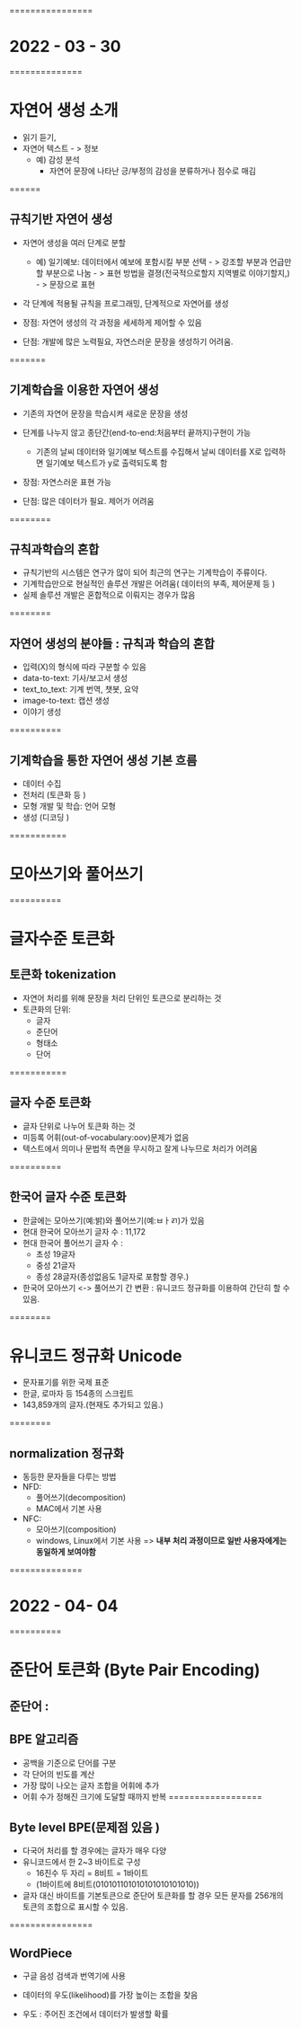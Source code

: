 ================
# 2022 - 03 - 30
==============

# 자연어 생성 소개 
- 읽기 듣기,
- 자연어 텍스트 - > 정보
    - 예) 감성 분석 
        - 자연어 문장에 나타난 긍/부정의 감성을 분류하거나 점수로 매김


======
## 규칙기반 자연어 생성
- 자연어 생성을 여러 단계로 분할 
    - 예) 일기예보: 데이터에서 예보에 포함시킬 부분 선택 - > 강조할 부분과 언급만할 부분으로 나눔 - > 표현 방법을 결졍(전국적으로할지 지역별로 이야기할지,) - > 문장으로 표현 

- 각 단계에 적용될 규칙을 프로그래밍, 단계적으로 자연어를 생성

- 장점: 자연어 생성의 각 과정을 세세하게 제어할 수 있음
- 단점: 개발에 많은 노력필요, 자연스러운 문장을 생성하기 어려움. 

=======
## 기계학습을 이용한 자연어 생성 
- 기존의 자연어 문장을 학습시켜 새로운 문장을 생성
- 단계를 나누지 않고 종단간(end-to-end:처음부터 끝까지)구현이 가능
    - 기존의 날씨 데이터와 일기예보 텍스트를 수집해서 날씨 데이터를 X로 입력하면 일기예보 텍스트가 y로 출력되도록 함

- 장점: 자연스러운 표현 가능
- 단점: 많은 데이터가 필요. 제어가 어려움


========
## 규칙과학습의 혼합
- 규칙기반의 시스템은 연구가 많이 되어 최근의 연구는 기계학습이 주류이다.
- 기계학습만으로 현실적인 솔루션 개발은 어려움( 데이터의 부족, 제어문제 등 )
- 실제 솔루션 개발은 혼합적으로 이뤄지는 경우가 많음 




========
## 자연어 생성의 분야들 : 규칙과 학습의 혼합 
- 입력(X)의 형식에 따라 구분할 수 있음
- data-to-text: 기사/보고서 생성
- text_to_text: 기계 번역, 챗봇, 요약
- image-to-text: 캡션 생성
- 이야기 생성 


==========
## 기계학습을 통한 자연어 생성 기본 흐름 
- 데이터 수집
- 전처리 (토큰화 등 )
- 모형 개발 및 학습: 언어 모형
- 생성 (디코딩 )


===========
# 모아쓰기와 풀어쓰기

==========
# 글자수준 토큰화 
## 토큰화 tokenization
- 자연어 처리를 위해 문장을 처리 단위인 토큰으로 분리하는 것 
- 토큰화의 단위:
    - 글자
    - 준단어
    - 형태소
    - 단어 

===========
## 글자 수준 토큰화

- 글자 단위로 나누어 토큰화 하는 것
- 미등록 어휘(out-of-vocabulary:oov)문제가 없음
- 텍스트에서 의미나 문법적 측면을 무시하고 잘게 나누므로 처리가 어려움

==========
## 한국어 글자 수준 토큰화 
- 한글에는 모아쓰기(예:밝)와 풀어쓰기(예:ㅂㅏㄺ)가 있음
- 현대 한국어 모아쓰기 글자 수 : 11,172
- 현대 한국어 풀어쓰기 글자 수 :
    - 초성 19글자
    - 중성 21글자
    - 종성 28글자(종성없음도 1글자로 포함할 경우.)
- 한국어 모아쓰기 <-> 풀어쓰기 간 변환 : 유니코드 정규화를 이용하여 간단히 할 수 있음. 

========
# 유니코드 정규화 Unicode

- 문자표기를 위한 국제 표준
- 한글, 로마자 등 154종의 스크립트
- 143,859개의 글자.(현재도 추가되고 있음.)

========
## normalization 정규화 
- 동등한 문자들을 다루는 방법
- NFD:
    - 풀어쓰기(decomposition)
    - MAC에서 기본 사용
- NFC:
    - 모아쓰기(composition)
    - windows, Linux에서 기본 사용
=> **내부 처리 과정이므로 일반 사용자에게는 동일하게 보여야함**

==============
# 2022 - 04- 04
==========
# 준단어 토큰화 (Byte Pair Encoding)

## 준단어 : 

## BPE 알고리즘

 - 공백을 기준으로 단어를 구분
 - 각 단어의 빈도를 계산
 - 가장 많이 나오는 글자 조합을 어휘에 추가
 - 어휘 수가 정해진 크기에 도달할 때까지 반복
==================

 ## Byte level BPE(문제점 있음 )
 - 다국어 처리를 할 경우에는 글자가 매우 다양
 - 유니코드에서 한 2~3 바이트로 구성
    - 16진수 두 자리 = 8비트 = 1바이트 
    - (1바이트에 8비트(010101101010101010101010))
 - 글자 대신 바이트를 기본토큰으로 준단어 토큰화를 할 경우 모든 문자를 256개의 토큰의 조합으로 표시할 수 있음. 

================
## WordPiece
- 구글 음성 검색과 번역기에 사용

- 데이터의 우도(likelihood)를 가장 높이는 조합을 찾음
- 우도 : 주어진 조건에서 데이터가 발생할 확률 

  